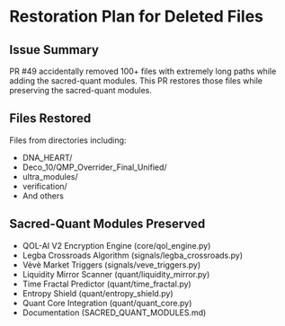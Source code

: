 # Restoration Plan for Deleted Files

## Issue Summary
PR #49 accidentally removed 100+ files with extremely long paths while adding the sacred-quant modules. This PR restores those files while preserving the sacred-quant modules.

## Files Restored
Files from directories including:
- DNA_HEART/
- Deco_10/QMP_Overrider_Final_Unified/
- ultra_modules/
- verification/
- And others

## Sacred-Quant Modules Preserved
- QOL-AI V2 Encryption Engine (core/qol_engine.py)
- Legba Crossroads Algorithm (signals/legba_crossroads.py)
- Vèvè Market Triggers (signals/veve_triggers.py)
- Liquidity Mirror Scanner (quant/liquidity_mirror.py)
- Time Fractal Predictor (quant/time_fractal.py)
- Entropy Shield (quant/entropy_shield.py)
- Quant Core Integration (quant/quant_core.py)
- Documentation (SACRED_QUANT_MODULES.md)
